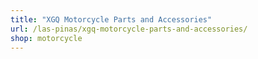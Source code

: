 ```yaml
---
title: "XGQ Motorcycle Parts and Accessories"
url: /las-pinas/xgq-motorcycle-parts-and-accessories/
shop: motorcycle
---
```

